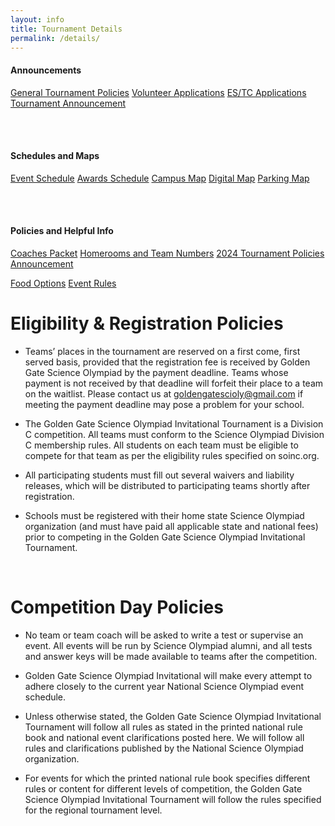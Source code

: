 ```yaml
---
layout: info
title: Tournament Details
permalink: /details/
---
```


<div>

<h4> Announcements </h4>
<!-- <a class="btn btn-md btn-mid" href="/final-scores">Final Scores</a>
<a class="btn btn-md btn-mid" href="/quick-info">Quick Info</a>
<a class="btn btn-md btn-mid" href="/final-reminders">Final Reminders</a>
<a class="btn btn-md btn-mid" href="/tournament-plans">Tournament Plans</a>
<a class="btn btn-md btn-mid" href="/tournament-information">Tournament Info</a>
<a class="btn btn-md btn-mid" href="/selfschedule-instructions">Self-scheduling</a>
<a class="btn btn-md btn-mid" href="/january-updates">January Updates</a>
<a class="btn btn-md btn-mid" href="/event-update">Event Updates</a>
<a class="btn btn-md btn-mid" href="/event-modifications">Event Modifications</a>
<a class="btn btn-md btn-mid" href="/volunteer-bump">Volunteer Bump</a>
<a class="btn btn-md btn-mid" href="/payment-reminder">Payment</a>
<a class="btn btn-md btn-mid" href="/volunteer">Volunteering</a> -->
<a class="btn btn-md btn-mid" href="/tournament-policies">General Tournament Policies</a>
<a class="btn btn-md btn-mid" href="/volunteer-applications">Volunteer Applications</a>
<a class="btn btn-md btn-mid" href="/estc-applications">ES/TC Applications</a>
<a class="btn btn-md btn-mid" href="/announcement">Tournament Announcement</a>


<br><br>

<h4> Schedules and Maps </h4>
<a class="btn btn-md btn-mid" target="_blank" href="https://docs.google.com/spreadsheets/d/1gxVAgVjbRbSAiikERalWiqyaS_E6fIj15B3Qfoa2NUM/edit?usp=sharing">Event Schedule</a>
<!-- <a class="btn btn-md btn-mid" target="_blank" href="https://drive.google.com/file/d/1qJJzyo8BQPmCtOJEbySli-TzUGC9-2pC/view?usp=sharing">Event Locations</a> -->
<!-- <a class="btn btn-md btn-mid" target="_blank" href="https://docs.google.com/document/d/1Kp5OvwcZcO8H6DDXTakFtGhLU9Vbai9gtIHdqd4Ff-w/edit?usp=sharing">Day of Schedule</a> -->
<a class="btn btn-md btn-mid" target="_blank" href="https://docs.google.com/document/d/1ipww_9EE4_Ay3UI0MfnX9sybhQ2yGYFJrHSNfhe78YM/edit?usp=sharing">Awards Schedule</a>
<a class="btn btn-md btn-mid" target="_blank" href="https://drive.google.com/file/d/1PqZ47wFjHE8sWPEaSnvFrFwLjT_FROsv/view?usp=sharing">Campus Map</a>
<a class="btn btn-md btn-mid" target="_blank" href="http://tinyurl.com/ggso24-map">Digital Map</a>
<a class="btn btn-md btn-mid" target="_blank" href="https://drive.google.com/file/d/1tH0kzYbwg00ZDOkga-lL_8W8kEz06pUr/view">Parking Map</a>

<br><br>

<h4> Policies and Helpful Info </h4>
<a class="btn btn-md btn-mid" target="_blank" href="https://drive.google.com/drive/folders/1S1YMMYoan-hnQ5KYI-FpvySmcmTb7j9h?usp=sharing">Coaches Packet</a>
<a class="btn btn-md btn-mid" target="_blank" href="https://docs.google.com/document/d/1fF4G8vO4ATYwSItFGesY_-NwTY0Hr0hyprXqBF1nz2k/edit">Homerooms and Team Numbers</a>
<a class="btn btn-md btn-mid" target="_blank" href="/tournament-policies">2024 Tournament Policies Announcement</a>

<a class="btn btn-md btn-mid" target="_blank" href="https://docs.google.com/document/d/13HotOYhJANi3Hjx9B8ZtPxwlffYipdEAAi1xbJaDcpw/edit?usp=sharing">Food Options</a>
<a class="btn btn-md btn-mid" target="_blank" href="https://www.soinc.org/sites/default/files/2023-09/Science_Olympiad_Div_C_Rules_2024_for_Web.pdf">Event Rules</a>


</div> 

# Eligibility & Registration Policies

* Teams’ places in the tournament are reserved on a first come, first served basis, provided that the registration fee is received by Golden Gate Science Olympiad by the payment deadline. Teams whose payment is not received by that deadline will forfeit their place to a team on the waitlist. Please contact us at goldengatescioly@gmail.com if meeting the payment deadline may pose a problem for your school.

* The Golden Gate Science Olympiad Invitational Tournament is a Division C competition.  All teams must conform to the Science Olympiad Division C membership rules. All students on each team must be eligible to compete for that team as per the eligibility rules specified on soinc.org.

* All participating students must fill out several waivers and liability releases, which will be distributed to participating teams shortly after registration. 

* Schools must be registered with their home state Science Olympiad organization (and must have paid all applicable state and national fees) prior to competing in the Golden Gate Science Olympiad Invitational Tournament.

<br>

# Competition Day Policies

* No team or team coach will be asked to write a test or supervise an event. All events will be run by Science Olympiad alumni, and all tests and answer keys will be made available to teams after the competition.

* Golden Gate Science Olympiad Invitational will make every attempt to adhere closely to the current year National Science Olympiad event schedule.

* Unless otherwise stated, the Golden Gate Science Olympiad Invitational Tournament will follow all rules as stated in the printed national rule book and national event clarifications posted here. We will follow all rules and clarifications published by the National Science Olympiad organization.

* For events for which the printed national rule book specifies different rules or content for different levels of competition, the Golden Gate Science Olympiad Invitational Tournament will follow the rules specified for the regional tournament level.


